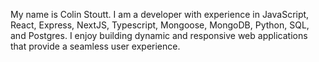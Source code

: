 My name is Colin Stoutt. I am a developer with experience in JavaScript, React, Express, NextJS, Typescript,  Mongoose, MongoDB, Python, SQL, and Postgres. I enjoy building dynamic and responsive web applications that provide a seamless user experience.
